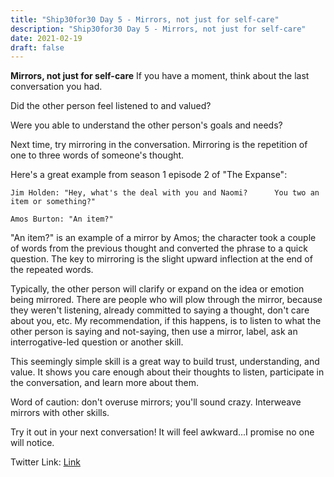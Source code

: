 ```yaml
---
title: "Ship30for30 Day 5 - Mirrors, not just for self-care"
description: "Ship30for30 Day 5 - Mirrors, not just for self-care"
date: 2021-02-19
draft: false
---
```


**Mirrors, not just for self-care**
If you have a moment, think about the last conversation you had.  

Did the other person feel listened to and valued?  

Were you able to understand the other person's goals and needs?  

Next time, try mirroring in the conversation.  Mirroring is the repetition of one to three words of someone's thought.  

Here's a great example from season 1 episode 2 of "The Expanse":  

    Jim Holden: "Hey, what's the deal with you and Naomi?      You two an item or something?"  

    Amos Burton: "An item?"

"An item?" is an example of a mirror by Amos; the character took a couple of words from the previous thought and converted the phrase to a quick question. The key to mirroring is the slight upward inflection at the end of the repeated words.  

Typically, the other person will clarify or expand on the idea or emotion being mirrored.  There are people who will plow through the mirror, because they weren't listening, already committed to saying a thought, don't care about you, etc.  My recommendation, if this happens, is to listen to what the other person is saying and not-saying, then use a mirror, label, ask an interrogative-led question or another skill.   

This seemingly simple skill is a great way to build trust, understanding, and value.  It shows you care enough about their thoughts to listen, participate in the conversation, and learn more about them.  

Word of caution: don't overuse mirrors; you'll sound crazy.  Interweave mirrors with other skills.  

Try it out in your next conversation!  It will feel awkward...I promise no one will notice.    

Twitter Link: [Link](https://twitter.com/hippiebikeracer/status/1362773415044743169?s=20)